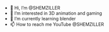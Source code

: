 - 👋 Hi, I’m @SHEMZILLER
- 👀 I’m interested in 3D animation and gaming
- 🌱 I’m currently learning blender
- 📫 How to reach me YouTube @SHEMZILLER

<!---
SHEMZILLER/SHEMZILLER is a ✨ special ✨ repository because its `README.md` (this file) appears on your GitHub profile.
You can click the Preview link to take a look at your changes.
--->
